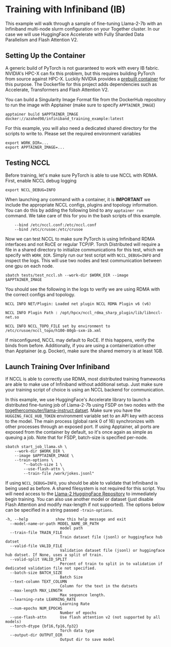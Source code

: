 # Training with Infiniband (IB)

This example will walk through a sample of fine-tuning Llama-2-7b with an Infiniband multi-node slurm configuration on your Together cluster. In our case we will use HuggingFace Accelerate with Fully Sharded Data Parallelism and Flash Attention V2.

## Setting Up the Container

A generic build of PyTorch is not guaranteed to work with every IB fabric. NVIDIA's HPC-X can fix this problem, but this requires building PyTorch from source against HPC-X. Luckily NVIDIA provides a [prebuilt container](https://catalog.ngc.nvidia.com/orgs/nvidia/containers/pytorch) for this purpose. The Dockerfile for this project adds dependencies such as Accelerate, Transformers and Flash Attention V2.

You can build a Singularity Image Format file from the DockerHub repository to run the image with Apptainer (make sure to specify `APPTAINER_IMAGE`)
```console
apptainer build $APPTAINER_IMAGE docker://azahed98/infiniband_training_example:latest
```

For this example, you will also need a dedicated shared directory for the scripts to write to. Please set the required environment variables
```console
export WORK_DIR=...
export APPTAINER_IMAGE=...
```

## Testing NCCL

Before training, let's make sure PyTorch is able to use NCCL with RDMA. First, enable NCCL debug logging
```console
export NCCL_DEBUG=INFO
```

When launching any command with a container, it is **IMPORTANT** we include the appropriate NCCL configs, plugins and topology information. You can do this by adding the following bind to any `apptainer run` command. We take care of this for you in the bash scripts of this example.
```console
    --bind /etc/nccl.conf:/etc/nccl.conf
    --bind /etc/crusoe:/etc/crusoe 
```

Now we can test NCCL to make sure PyTorch is using Infiniband RDMA interfaces and not RoCE or regular TCP/IP. Torch Distributed will require a file in a shared directory to initialize communications for this test, which we specify with `WORK_DIR`. Simply run our test script with `NCCL_DEBUG=INFO` and inspect the logs. This will use two nodes and test communication between one gpu on each node.

```console
sbatch tests/test_nccl.sh --work-dir $WORK_DIR --image $APPTAINER_IMAGE 
```

You should see the following in the logs to verify we are using RDMA with the correct configs and topology.
```console
NCCL INFO NET/Plugin: Loaded net plugin NCCL RDMA Plugin v6 (v6)

NCCL INFO Plugin Path : /opt/hpcx/nccl_rdma_sharp_plugin/lib/libnccl-net.so

NCCL INFO NCCL_TOPO_FILE set by environment to /etc/crusoe/nccl_topo/h100-80gb-sxm-ib.xml
```

If misconfigured, NCCL may default to RoCE. If this happens, verify the binds from before. Additionally, if you are using a containerization other than Apptainer (e.g. Docker), make sure the shared memory is at least 1GB.


## Launch Training Over Infiniband

If NCCL is able to correctly use RDMA, most distributed training frameworks are able to make use of Infiniband without additional setup. Just make sure your training script of choice is using an NCCL backend for communication.

In this example, we use HuggingFace's Accelerate library to launch a distributed fine-tuning job of Llama-2-7b using FSDP on two nodes with the [togethercomputer/llama-instruct datset](https://huggingface.co/datasets/togethercomputer/llama-instruct). Make sure you have the `HUGGING_FACE_HUB_TOKEN` environment variable set to an API key with access to the model. The main process (global rank 0 of 16) synchronizes with other processes through an exposed port. If using Apptainer, all ports are exposed from the container by default, so it's once again as simple as queuing a job. Note that for FSDP, batch-size is specified per-node.

```console
sbatch start_job_llama.sh \
    --work-dir $WORK_DIR \
    --image $APPTAINER_IMAGE \
    --train-options \
        "--batch-size 1 \
        --use-flash-attn \
        --train-file /work/jokes.jsonl"
```

If using `NCCL_DEBUG=INFO`, you should be able to validate that Infiniband is being used as before. A shared filesystem is not required for this script. You will need access to the [Llama-2 HuggingFace Repository](https://huggingface.co/meta-llama/Llama-2-7b-hf) to immediately begin training. You can also use another model or dataset (just disable Flash Attention and modify max-length if not supported). The options below can be specified in a string passed `-train-options`.

```console
-h, --help            show this help message and exit
  --model-name-or-path MODEL_NAME_OR_PATH
                        model path
  --train-file TRAIN_FILE
                        Train dataset file (jsonl) or huggingface hub datset
  --valid-file VALID_FILE
                        Validation dataset file (jsonl) or huggingface hub datset. If None, uses a split of train.
  --valid-split VALID_SPLIT
                        Percent of train to split in to validation if dedicated validation file not specified.
  --batch-size BATCH_SIZE
                        Batch Size
  --text-column TEXT_COLUMN
                        Column for the text in the datsets
  --max-length MAX_LENGTH
                        Max sequence length.
  --learning-rate LEARNING_RATE
                        Learning Rate
  --num-epochs NUM_EPOCHS
                        Number of epochs
  --use-flash-attn      Use flash attention v2 (not supported by all models)
  --torch-dtype {bf16,fp16,fp32}
                        Torch data type
  --output-dir OUTPUT_DIR
                        Output dir to save model
```
